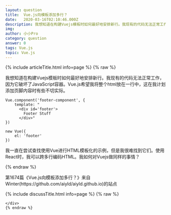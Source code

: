 ```yaml
---
layout: question
title:  Vue.js向模板添加多行？
date:   2020-03-16T02:10:46.000Z
description: 我想知道在构建Vuejs模板时如何最好地安排新行。我现有的代码无法正常工作，因为它破坏了JavaScript容器。Vue.js希望我将整个html放在一行...
img: 
author: 小小Pro
category: question
answer: 0
tags: Vue.js
topic: Vue.js
---
```

<div class="article-root">
  <div class="article">
    {% include articleTitle.html info=page %}
    {% raw %}
    <div class="article-content"><p><font style="vertical-align: inherit;"><font style="vertical-align: inherit;">我想知道在构建Vuejs模板时如何最好地安排新行。</font><font style="vertical-align: inherit;">我现有的代码无法正常工作，因为它破坏了JavaScript容器。</font><font style="vertical-align: inherit;">Vue.js希望我将整个html放在一行中，这在我计划添加页脚内容时有些不切实际。</font></font></p>

<pre><code>Vue.component('footer-component', {<font></font>
    template: "<font></font>
      &lt;div id='footer'&gt;<font></font>
        Footer Stuff<font></font>
      &lt;/div&gt;"<font></font>
})<font></font>
<font></font>
new Vue({<font></font>
    el: 'footer'<font></font>
})<font></font>
</code></pre>

<p><font style="vertical-align: inherit;"><font style="vertical-align: inherit;">我一直在尝试查找使用Vue进行HTML模板化的示例，但是我很难找到它们。</font><font style="vertical-align: inherit;">使用React时，我可以跨多行编码HTML。</font><font style="vertical-align: inherit;">我如何对Vuejs做同样的事情？</font></font></p></div>
    {% endraw %}
  </div>
  <p class="winter_mark">第1674篇《Vue.js向模板添加多行？》来自Winter(https://github.com/aiyld/aiyld.github.io)的站点</p>
  <div class="discuss-wrapper">
    {% include discussTitle.html info=page %}
    {% raw %}
    <div class="discuss-list">
    
    </div>
    {% endraw %}
  </div>
<div>
